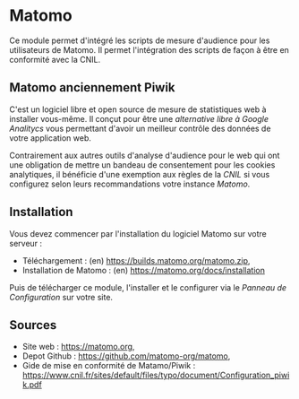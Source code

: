 # Matomo

Ce module permet d'intégré les scripts de mesure d'audience pour les utilisateurs de Matomo.
Il permet l'intégration des scripts de façon à être en conformité avec la CNIL.

## Matomo anciennement Piwik

C'est un logiciel libre et open source de mesure de statistiques web à installer vous-même. 
Il conçut pour être une *alternative libre à Google Analitycs* vous permettant d'avoir un meilleur contrôle des données de votre application web. 

Contrairement aux autres outils d'analyse d'audience pour le web qui ont une obligation de mettre un bandeau de consentement pour les cookies analytiques, il bénéficie d'une exemption aux règles de la *CNIL* si vous configurez selon leurs recommandations votre instance *Matomo*.

## Installation

Vous devez commencer par l'installation du logiciel Matomo sur votre serveur :

* Téléchargement : (en) https://builds.matomo.org/matomo.zip,
* Installation de Matomo : (en) https://matomo.org/docs/installation

Puis de télécharger ce module, l'installer et le configurer via le *Panneau de Configuration* sur votre site.

## Sources

* Site web : https://matomo.org,
* Depot Github : https://github.com/matomo-org/matomo,
* Gide de mise en conformité de Matamo/Piwik : https://www.cnil.fr/sites/default/files/typo/document/Configuration_piwik.pdf